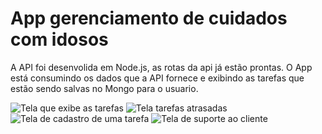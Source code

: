 <h1>App gerenciamento de cuidados com idosos</h1>

<p>
	A API foi desenvolida em Node.js, as rotas da api já estão prontas.
	O App está consumindo os dados que a API fornece e exibindo as tarefas
	que estão sendo salvas no Mongo para o usuario.
</p>

<div float="left">
	<img src="screen1.jpeg" alt="Tela que exibe as tarefas" />
	<img src="screen2.jpeg" alt="Tela tarefas atrasadas" />
</div>

<div float="left">
	<img src="screen3.jpeg" alt="Tela de cadastro de uma tarefa" />
	<img src="screen4.jpeg" alt="Tela de suporte ao cliente" />
</div>